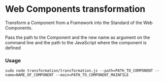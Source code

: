 # Web Components transformation

Transform a Component from a Framework into the Standard of the Web Components.

Pass the path to the Component and the new name as argument on the command line and the path to the JavaScript where the component is defined


### Usage

```
sudo node transformation/transformation.js --path=PATH_TO_COMPONENT --name=NAME_OF_COMPONENT --main=PATH_TO_COMPONENT_MAINFILE
```
